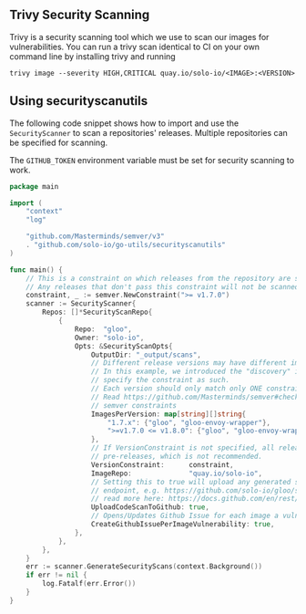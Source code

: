 ## Trivy Security Scanning

Trivy is a security scanning tool which we use to scan our images for vulnerabilities.
You can run a trivy scan identical to CI on your own command line by installing trivy and running
```shell
trivy image --severity HIGH,CRITICAL quay.io/solo-io/<IMAGE>:<VERSION>
```

## Using securityscanutils
The following code snippet shows how to import and use the `SecurityScanner` to scan a repositories' releases. Multiple
repositories can be specified for scanning. 

The `GITHUB_TOKEN` environment variable must be set for security scanning to work.

```go
package main

import (
	"context"
	"log"

	"github.com/Masterminds/semver/v3"
	. "github.com/solo-io/go-utils/securityscanutils"
)

func main() {
    // This is a constraint on which releases from the repository are scanned.
    // Any releases that don't pass this constraint will not be scanned. Passed into the `VersionConstraint` option.
	constraint, _ := semver.NewConstraint(">= v1.7.0")
	scanner := SecurityScanner{
		Repos: []*SecurityScanRepo{
			{
				Repo:  "gloo",
				Owner: "solo-io",
				Opts: &SecurityScanOpts{
					OutputDir: "_output/scans",
                    // Different release versions may have different images to scan.
                    // In this example, we introduced the "discovery" image in 1.7.0, and
                    // specify the constraint as such. 
                    // Each version should only match only ONE constraint, else an error will be thrown.
                    // Read https://github.com/Masterminds/semver#checking-version-constraints for more about how to use
                    // semver constraints
					ImagesPerVersion: map[string][]string{
					    "1.7.x": {"gloo", "gloo-envoy-wrapper"},
						">=v1.7.0 <= v1.8.0": {"gloo", "gloo-envoy-wrapper", "discovery"},
					},
                    // If VersionConstraint is not specified, all releases from the repo will be scanned, including
                    // pre-releases, which is not recommended.
					VersionConstraint:      constraint,
					ImageRepo:              "quay.io/solo-io",
                    // Setting this to true will upload any generated sarif files to the github repository
                    // endpoint, e.g. https://github.com/solo-io/gloo/security/code-scanning
                    // read more here: https://docs.github.com/en/rest/reference/code-scanning
					UploadCodeScanToGithub: true,
					// Opens/Updates Github Issue for each image a vulnerability is found in
                    CreateGithubIssuePerImageVulnerability: true,
				},
			},
		},
	}
	err := scanner.GenerateSecurityScans(context.Background())
	if err != nil {
		log.Fatalf(err.Error())
	}
}
```